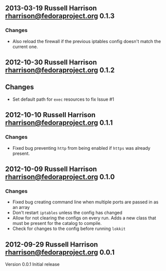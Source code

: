 ## 2013-03-19  Russell Harrison  <rharrison@fedoraproject.org>  0.1.3

### Changes

* Also reload the firewall if the previous iptables config doesn't match the current one.

## 2012-10-30  Russell Harrison  <rharrison@fedoraproject.org>  0.1.2

## Changes

* Set default path for `exec` resources to fix Issue #1

## 2012-10-10  Russell Harrison  <rharrison@fedoraproject.org>  0.1.1

### Changes

* Fixed bug preventing `http` from being enabled if `https` was already present.

## 2012-10-09  Russell Harrison  <rharrison@fedoraproject.org>  0.1.0

### Changes

* Fixed bug creating command line when multiple ports are passed in as an array
* Don't restart `iptables` unless the config has changed
* Allow for not clearing the configs on every run. Adds a new class that must be present for the catalog to compile.
* Check for changes to the config before running `lokkit`

## 2012-09-29  Russell Harrison  <rharrison@fedoraproject.org>  0.0.1

Version 0.0.1 Initial release
